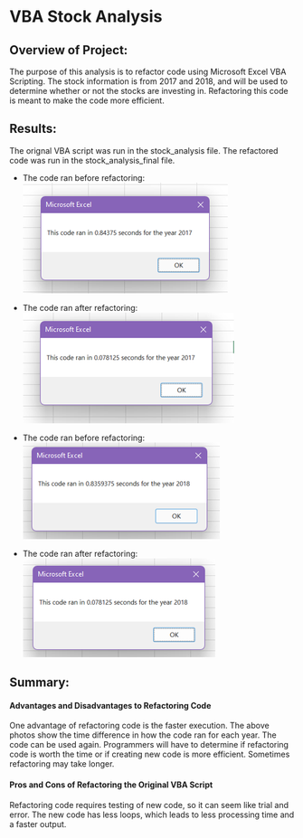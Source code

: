 # VBA Stock Analysis 

## Overview of Project: 
The purpose of this analysis is to refactor code using Microsoft Excel VBA Scripting. The stock information is from 2017 and 2018, and will be used to determine whether or not the stocks are investing in. Refactoring this code is meant to make the code more efficient.

## Results: 
The orignal VBA script was run in the stock_analysis file. The refactored code was run in the stock_analysis_final file. 

- The code ran before refactoring:
![original_2017](Resources/Original_2017.png)   
 
- The code ran after refactoring:
![2017](Resources/VBA_2017.png)

- The code ran before refactoring:
![original_2018](Resources/Original_2018.png)

- The code ran after refactoring:
![2018](Resources/VBA_2018.png)

## Summary: 

#### Advantages and Disadvantages to Refactoring Code
One advantage of refactoring code is the faster execution. The above photos show the time difference in how the code ran for each year. 
The code can be used again.
Programmers will have to determine if refactoring code is worth the time or if creating new code is more efficient. Sometimes refactoring may take longer.

#### Pros and Cons of Refactoring the Original VBA Script
Refactoring code requires testing of new code, so it can seem like trial and error. 
The new code has less loops, which leads to less processing time and a faster output. 
